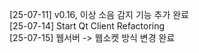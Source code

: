 [25-07-11] v0.16, 이상 소음 감지 기능 추가 완료  
[25-07-14] Start Qt Client Refactoring  
[25-07-15] 웹서버 -> 웹소켓 방식 변경 완료
